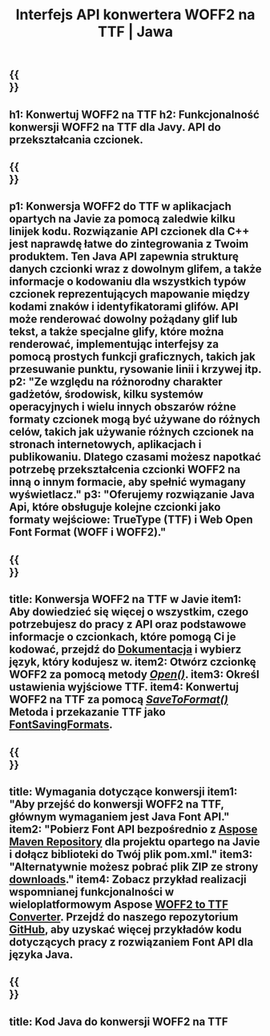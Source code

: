 ﻿---
translation: true
template: /_templates/conversion-child-java.md
title: Interfejs API konwertera WOFF2 na TTF | Jawa
description: Konwertuj WOFF2 na TTF za pomocą Java API w systemach Windows i Linux. Zintegruj tę natywną funkcję konwersji czcionek WOFF2 na TTF we własnym rozwiązaniu.
keywords: woff2 do ttf java api, woff22ttf rozwiązanie java, woff2 do ttf java
url: /java/conversion/woff2-to-ttf/
family: font
platformtag: java
feature: conversion
informat: WOFF
outformat: TTF
faq: faqchild
otherformats: WOFF
---

{{<section banner>}}
---
h1: Konwertuj WOFF2 na TTF
h2: Funkcjonalność konwersji WOFF2 na TTF dla Javy. API do przekształcania czcionek.
---

{{<section overview>}}
---
p1: Konwersja WOFF2 do TTF w aplikacjach opartych na Javie za pomocą zaledwie kilku linijek kodu. Rozwiązanie API czcionek dla С++ jest naprawdę łatwe do zintegrowania z Twoim produktem. Ten Java API zapewnia strukturę danych czcionki wraz z dowolnym glifem, a także informacje o kodowaniu dla wszystkich typów czcionek reprezentujących mapowanie między kodami znaków i identyfikatorami glifów. API może renderować dowolny pożądany glif lub tekst, a także specjalne glify, które można renderować, implementując interfejsy za pomocą prostych funkcji graficznych, takich jak przesuwanie punktu, rysowanie linii i krzywej itp.
p2: "Ze względu na różnorodny charakter gadżetów, środowisk, kilku systemów operacyjnych i wielu innych obszarów różne formaty czcionek mogą być używane do różnych celów, takich jak używanie różnych czcionek na stronach internetowych, aplikacjach i publikowaniu. Dlatego czasami możesz napotkać potrzebę przekształcenia czcionki WOFF2 na inną o innym formacie, aby spełnić wymagany wyświetlacz."
p3: "Oferujemy rozwiązanie Java Api, które obsługuje kolejne czcionki jako formaty wejściowe: TrueType (TTF) i Web Open Font Format (WOFF i WOFF2)."
---

{{<section feature1>}}
---
title: Konwersja WOFF2 na TTF w Javie
item1: Aby dowiedzieć się więcej o wszystkim, czego potrzebujesz do pracy z API oraz podstawowe informacje o czcionkach, które pomogą Ci je kodować, przejdź do [Dokumentacja](https://docs.aspose.com/font/) i wybierz język, który kodujesz w.
item2: Otwórz czcionkę WOFF2 za pomocą metody [*Open()*](https://reference.aspose.com/font/java/com.aspose.font/Font#open-com.aspose.font.FontDefinition-).
item3: Określ ustawienia wyjściowe TTF.
item4: Konwertuj WOFF2 na TTF za pomocą [*SaveToFormat()*](https://reference.aspose.com/font/java/com.aspose.font/Font#saveToFormat-java.io.OutputStream-com.aspose.font.FontSavingFormats-)   Metoda i przekazanie TTF jako [FontSavingFormats](https://reference.aspose.com/font/java/com.aspose.font/FontSavingFormats).
---

{{<section feature2>}}
---
title: Wymagania dotyczące konwersji
item1: "Aby przejść do konwersji WOFF2 na TTF, głównym wymaganiem jest Java Font API."
item2: "Pobierz Font API bezpośrednio z [Aspose Maven Repository](https://repository.aspose.com/font/) dla projektu opartego na Javie i dołącz biblioteki do Twój plik pom.xml."
item3: "Alternatywnie możesz pobrać plik ZIP ze strony [downloads](https://releases.aspose.com/font/java/)."
item4: Zobacz przykład realizacji wspomnianej funkcjonalności w wieloplatformowym Aspose [WOFF2 to TTF Converter](https://products.aspose.app/font/conversion/woff2-to-ttf). Przejdź do naszego repozytorium [GitHub](https://github.com/aspose-font/Aspose.Font-Documentation/tree/master/java-examples), aby uzyskać więcej przykładów kodu dotyczących pracy z rozwiązaniem Font API dla języka Java.
---

{{<section codeexample>}}
---
title: Kod Java do konwersji WOFF2 na TTF
---
